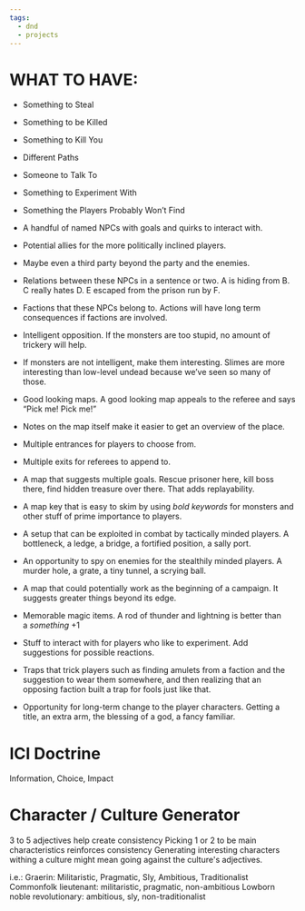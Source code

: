 ```yaml
---
tags:
  - dnd
  - projects
---
```


# WHAT TO HAVE:
- Something to Steal
- Something to be Killed
- Something to Kill You
- Different Paths
- Someone to Talk To
- Something to Experiment With
- Something the Players Probably Won’t Find

- A handful of named NPCs with goals and quirks to interact with.
- Potential allies for the more politically inclined players.
- Maybe even a third party beyond the party and the enemies.
- Relations between these NPCs in a sentence or two. A is hiding from B. C really hates D. E escaped from the prison run by F.
- Factions that these NPCs belong to. Actions will have long term consequences if factions are involved.
- Intelligent opposition. If the monsters are too stupid, no amount of trickery will help.
- If monsters are not intelligent, make them interesting. Slimes are more interesting than low-level undead because we’ve seen so many of those.
- Good looking maps. A good looking map appeals to the referee and says “Pick me! Pick me!”
- Notes on the map itself make it easier to get an overview of the place.
- Multiple entrances for players to choose from.
- Multiple exits for referees to append to.
- A map that suggests multiple goals. Rescue prisoner here, kill boss there, find hidden treasure over there. That adds replayability.
- A map key that is easy to skim by using _bold keywords_ for monsters and other stuff of prime importance to players.
- A setup that can be exploited in combat by tactically minded players. A bottleneck, a ledge, a bridge, a fortified position, a sally port.
- An opportunity to spy on enemies for the stealthily minded players. A murder hole, a grate, a tiny tunnel, a scrying ball.
- A map that could potentially work as the beginning of a campaign. It suggests greater things beyond its edge.
- Memorable magic items. A rod of thunder and lightning is better than a _something_ +1
- Stuff to interact with for players who like to experiment. Add suggestions for possible reactions.
- Traps that trick players such as finding amulets from a faction and the suggestion to wear them somewhere, and then realizing that an opposing faction built a trap for fools just like that.
- Opportunity for long-term change to the player characters. Getting a title, an extra arm, the blessing of a god, a fancy familiar.

# ICI Doctrine
Information, Choice, Impact

# Character / Culture Generator
3 to 5 adjectives help create consistency
Picking 1 or 2 to be main characteristics reinforces consistency
Generating interesting characters withing a culture might mean going against the culture's adjectives.

i.e.:
Graerin: Militaristic, Pragmatic, Sly, Ambitious, Traditionalist
	 Commonfolk lieutenant: militaristic, pragmatic, non-ambitious
	 Lowborn noble revolutionary: ambitious, sly, non-traditionalist